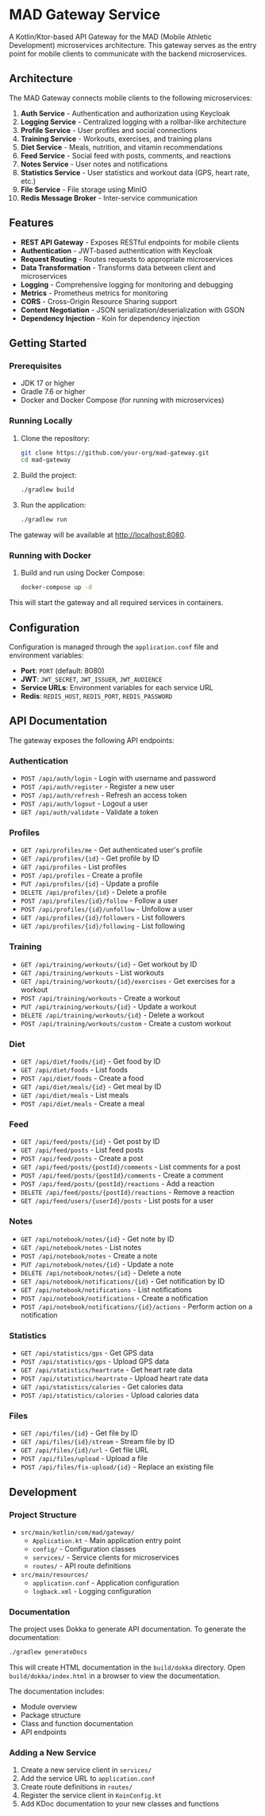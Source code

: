 # MAD Gateway Service

A Kotlin/Ktor-based API Gateway for the MAD (Mobile Athletic Development) microservices architecture. This gateway serves as the entry point for mobile clients to communicate with the backend microservices.

## Architecture

The MAD Gateway connects mobile clients to the following microservices:

1. **Auth Service** - Authentication and authorization using Keycloak
2. **Logging Service** - Centralized logging with a rollbar-like architecture
3. **Profile Service** - User profiles and social connections
4. **Training Service** - Workouts, exercises, and training plans
5. **Diet Service** - Meals, nutrition, and vitamin recommendations
6. **Feed Service** - Social feed with posts, comments, and reactions
7. **Notes Service** - User notes and notifications
8. **Statistics Service** - User statistics and workout data (GPS, heart rate, etc.)
9. **File Service** - File storage using MinIO
10. **Redis Message Broker** - Inter-service communication

## Features

- **REST API Gateway** - Exposes RESTful endpoints for mobile clients
- **Authentication** - JWT-based authentication with Keycloak
- **Request Routing** - Routes requests to appropriate microservices
- **Data Transformation** - Transforms data between client and microservices
- **Logging** - Comprehensive logging for monitoring and debugging
- **Metrics** - Prometheus metrics for monitoring
- **CORS** - Cross-Origin Resource Sharing support
- **Content Negotiation** - JSON serialization/deserialization with GSON
- **Dependency Injection** - Koin for dependency injection

## Getting Started

### Prerequisites

- JDK 17 or higher
- Gradle 7.6 or higher
- Docker and Docker Compose (for running with microservices)

### Running Locally

1. Clone the repository:

   ```bash
   git clone https://github.com/your-org/mad-gateway.git
   cd mad-gateway
   ```

2. Build the project:

   ```bash
   ./gradlew build
   ```

3. Run the application:

   ```bash
   ./gradlew run
   ```

The gateway will be available at <http://localhost:8080>.

### Running with Docker

1. Build and run using Docker Compose:

   ```bash
   docker-compose up -d
   ```

This will start the gateway and all required services in containers.

## Configuration

Configuration is managed through the `application.conf` file and environment variables:

- **Port**: `PORT` (default: 8080)
- **JWT**: `JWT_SECRET`, `JWT_ISSUER`, `JWT_AUDIENCE`
- **Service URLs**: Environment variables for each service URL
- **Redis**: `REDIS_HOST`, `REDIS_PORT`, `REDIS_PASSWORD`

## API Documentation

The gateway exposes the following API endpoints:

### Authentication

- `POST /api/auth/login` - Login with username and password
- `POST /api/auth/register` - Register a new user
- `POST /api/auth/refresh` - Refresh an access token
- `POST /api/auth/logout` - Logout a user
- `GET /api/auth/validate` - Validate a token

### Profiles

- `GET /api/profiles/me` - Get authenticated user's profile
- `GET /api/profiles/{id}` - Get profile by ID
- `GET /api/profiles` - List profiles
- `POST /api/profiles` - Create a profile
- `PUT /api/profiles/{id}` - Update a profile
- `DELETE /api/profiles/{id}` - Delete a profile
- `POST /api/profiles/{id}/follow` - Follow a user
- `POST /api/profiles/{id}/unfollow` - Unfollow a user
- `GET /api/profiles/{id}/followers` - List followers
- `GET /api/profiles/{id}/following` - List following

### Training

- `GET /api/training/workouts/{id}` - Get workout by ID
- `GET /api/training/workouts` - List workouts
- `GET /api/training/workouts/{id}/exercises` - Get exercises for a workout
- `POST /api/training/workouts` - Create a workout
- `PUT /api/training/workouts/{id}` - Update a workout
- `DELETE /api/training/workouts/{id}` - Delete a workout
- `POST /api/training/workouts/custom` - Create a custom workout

### Diet

- `GET /api/diet/foods/{id}` - Get food by ID
- `GET /api/diet/foods` - List foods
- `POST /api/diet/foods` - Create a food
- `GET /api/diet/meals/{id}` - Get meal by ID
- `GET /api/diet/meals` - List meals
- `POST /api/diet/meals` - Create a meal

### Feed

- `GET /api/feed/posts/{id}` - Get post by ID
- `GET /api/feed/posts` - List feed posts
- `POST /api/feed/posts` - Create a post
- `GET /api/feed/posts/{postId}/comments` - List comments for a post
- `POST /api/feed/posts/{postId}/comments` - Create a comment
- `POST /api/feed/posts/{postId}/reactions` - Add a reaction
- `DELETE /api/feed/posts/{postId}/reactions` - Remove a reaction
- `GET /api/feed/users/{userId}/posts` - List posts for a user

### Notes

- `GET /api/notebook/notes/{id}` - Get note by ID
- `GET /api/notebook/notes` - List notes
- `POST /api/notebook/notes` - Create a note
- `PUT /api/notebook/notes/{id}` - Update a note
- `DELETE /api/notebook/notes/{id}` - Delete a note
- `GET /api/notebook/notifications/{id}` - Get notification by ID
- `GET /api/notebook/notifications` - List notifications
- `POST /api/notebook/notifications` - Create a notification
- `POST /api/notebook/notifications/{id}/actions` - Perform action on a notification

### Statistics

- `GET /api/statistics/gps` - Get GPS data
- `POST /api/statistics/gps` - Upload GPS data
- `GET /api/statistics/heartrate` - Get heart rate data
- `POST /api/statistics/heartrate` - Upload heart rate data
- `GET /api/statistics/calories` - Get calories data
- `POST /api/statistics/calories` - Upload calories data

### Files

- `GET /api/files/{id}` - Get file by ID
- `GET /api/files/{id}/stream` - Stream file by ID
- `GET /api/files/{id}/url` - Get file URL
- `POST /api/files/upload` - Upload a file
- `POST /api/files/fix-upload/{id}` - Replace an existing file

## Development

### Project Structure

- `src/main/kotlin/com/mad/gateway/`
  - `Application.kt` - Main application entry point
  - `config/` - Configuration classes
  - `services/` - Service clients for microservices
  - `routes/` - API route definitions
- `src/main/resources/`
  - `application.conf` - Application configuration
  - `logback.xml` - Logging configuration

### Documentation

The project uses Dokka to generate API documentation. To generate the documentation:

```bash
./gradlew generateDocs
```

This will create HTML documentation in the `build/dokka` directory. Open `build/dokka/index.html` in a browser to view the documentation.

The documentation includes:

- Module overview
- Package structure
- Class and function documentation
- API endpoints

### Adding a New Service

1. Create a new service client in `services/`
2. Add the service URL to `application.conf`
3. Create route definitions in `routes/`
4. Register the service client in `KoinConfig.kt`
5. Add KDoc documentation to your new classes and functions

